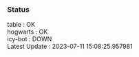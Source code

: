 ### Status


table : OK  
hogwarts : OK  
icy-bot : DOWN  
Latest Update : 2023-07-11 15:08:25.957981
